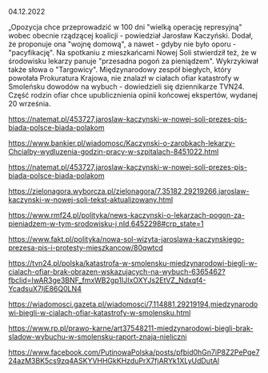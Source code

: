 04.12.2022

„Opozycja chce przeprowadzić w 100 dni "wielką operację represyjną" wobec obecnie rządzącej koalicji - powiedział Jarosław Kaczyński. Dodał, że proponuje ona "wojnę domową", a nawet - gdyby nie było oporu - "pacyfikację". Na spotkaniu z mieszkańcami Nowej Soli stwierdził też, że w środowisku lekarzy panuje "przesadna pogoń za pieniądzem". Wykrzykiwał także słowa o "Targowicy". Międzynarodowy zespół biegłych, który powołała Prokuratura Krajowa, nie znalazł w ciałach ofiar katastrofy w Smoleńsku dowodów na wybuch - dowiedzieli się dziennikarze TVN24. Część rodzin ofiar chce upublicznienia opinii końcowej ekspertów, wydanej 20 września.

https://natemat.pl/453727,jaroslaw-kaczynski-w-nowej-soli-prezes-pis-biada-polsce-biada-polakom

https://www.bankier.pl/wiadomosc/Kaczynski-o-zarobkach-lekarzy-Chcialby-wydluzenia-godzin-pracy-w-szpitalach-8451022.html

https://natemat.pl/453727,jaroslaw-kaczynski-w-nowej-soli-prezes-pis-biada-polsce-biada-polakom

https://zielonagora.wyborcza.pl/zielonagora/7,35182,29219266,jaroslaw-kaczynski-w-nowej-soli-tekst-aktualizowany.html

https://www.rmf24.pl/polityka/news-kaczynski-o-lekarzach-pogon-za-pieniadzem-w-tym-srodowisku-j,nId,6452298#crp_state=1

https://www.fakt.pl/polityka/nowa-sol-wizyta-jaroslawa-kaczynskiego-prezesa-pis-i-protesty-mieszkancow/80qwtcd

https://tvn24.pl/polska/katastrofa-w-smolensku-miedzynarodowi-biegli-w-cialach-ofiar-brak-obrazen-wskazujacych-na-wybuch-6365462?fbclid=IwAR3ge3BNF_fmxWB2gp1IJIxOXYJs2EtVZ_Ndxqf4-YcadsuX7IjE86Q0LN4

https://wiadomosci.gazeta.pl/wiadomosci/7,114881,29219194,miedzynarodowi-biegli-w-cialach-ofiar-katastrofy-w-smolensku.html

https://www.rp.pl/prawo-karne/art37548211-miedzynarodowi-biegli-brak-sladow-wybuchu-w-smolensku-raport-znaja-nieliczni

https://www.facebook.com/PutinowaPolska/posts/pfbid0hGn7iP8Z2PePqe724azM3BK5cs9zq4ASKYVHHGkKHzduPrX7fjARYk1XLyUdDutAl